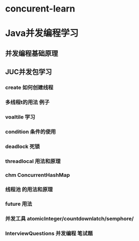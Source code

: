 # concurent-learn
# Java并发编程学习
## 并发编程基础原理
## JUC并发包学习
### create 如何创建线程
### 多线程t的用法 例子
### voaltile 学习
### condition 条件的使用
### deadlock 死锁
### threadlocal 用法和原理
### chm ConcurrentHashMap
### 线程池 的用法和原理
### future 用法
### 并发工具 atomicInteger/countdownlatch/semphore/ 
### InterviewQuestions 并发编程 笔试题


